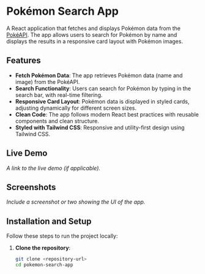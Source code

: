 # Pokémon Search App

A React application that fetches and displays Pokémon data from the [PokéAPI](https://pokeapi.co). The app allows users to search for Pokémon by name and displays the results in a responsive card layout with Pokémon images.

## Features

- **Fetch Pokémon Data**: The app retrieves Pokémon data (name and image) from the PokéAPI.
- **Search Functionality**: Users can search for Pokémon by typing in the search bar, with real-time filtering.
- **Responsive Card Layout**: Pokémon data is displayed in styled cards, adjusting dynamically for different screen sizes.
- **Clean Code**: The app follows modern React best practices with reusable components and clean structure.
- **Styled with Tailwind CSS**: Responsive and utility-first design using Tailwind CSS.

## Live Demo

_A link to the live demo (if applicable)._

## Screenshots

_Include a screenshot or two showing the UI of the app._

## Installation and Setup

Follow these steps to run the project locally:

1. **Clone the repository**:
   ```bash
   git clone <repository-url>
   cd pokemon-search-app

